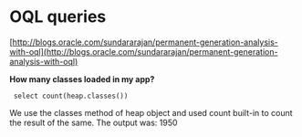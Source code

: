 # OQL queries

[http://blogs.oracle.com/sundararajan/permanent-generation-analysis-with-oql](http://blogs.oracle.com/sundararajan/permanent-generation-analysis-with-oql)


**How many classes loaded in my app?**

` select count(heap.classes())`

We use the classes method of heap object and used count built-in
to count the result of the same. The output was: 1950


